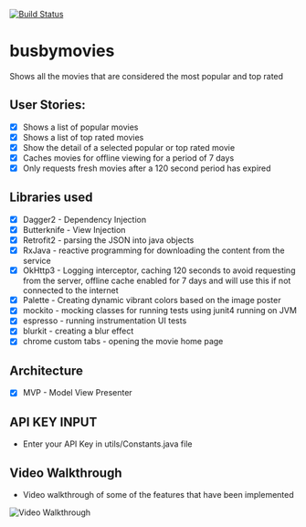[![Build Status](https://travis-ci.org/steve1rm/busbymovies.svg?branch=master)](https://travis-ci.org/steve1rm/busbymovies)


# busbymovies
Shows all the movies that are considered the most popular and top rated

## User Stories:

* [x] Shows a list of popular movies
* [x] Shows a list of top rated movies
* [x] Show the detail of a selected popular or top rated movie
* [x] Caches movies for offline viewing for a period of 7 days
* [x] Only requests fresh movies after a 120 second period has expired

## Libraries used
* [x] Dagger2 - Dependency Injection
* [x] Butterknife - View Injection
* [x] Retrofit2 - parsing the JSON into java objects
* [x] RxJava - reactive programming for downloading the content from the service 
* [x] OkHttp3 - Logging interceptor, caching 120 seconds to avoid requesting from the server, offline cache enabled for 7 days and will use this if not connected to the internet
* [x] Palette - Creating dynamic vibrant colors based on the image poster
* [x] mockito - mocking classes for running tests using junit4 running on JVM
* [x] espresso - running instrumentation UI tests
* [x] blurkit - creating a blur effect
* [x] chrome custom tabs - opening the movie home page

## Architecture 
* [x] MVP - Model View Presenter

## API KEY INPUT
* Enter your API Key in utils/Constants.java file

## Video Walkthrough
* Video walkthrough of some of the features that have been implemented
<img src='https://github.com/steve1rm/busbymovies/blob/master/busbymoviepart1.gif' title='Video Walkthrough' alt='Video Walkthrough' />

